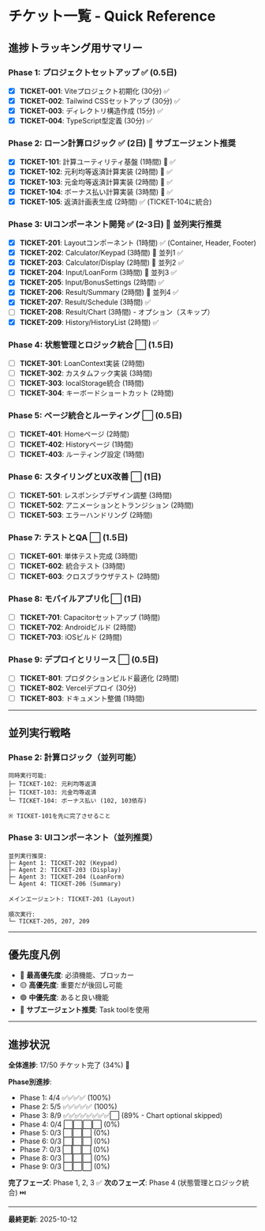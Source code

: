 # チケット一覧 - Quick Reference

## 進捗トラッキング用サマリー

### Phase 1: プロジェクトセットアップ ✅ (0.5日)
- [x] **TICKET-001**: Viteプロジェクト初期化 (30分) ✅
- [x] **TICKET-002**: Tailwind CSSセットアップ (30分) ✅
- [x] **TICKET-003**: ディレクトリ構造作成 (15分) ✅
- [x] **TICKET-004**: TypeScript型定義 (30分) ✅

### Phase 2: ローン計算ロジック ✅ (2日) 🤖 サブエージェント推奨
- [x] **TICKET-101**: 計算ユーティリティ基盤 (1時間) 🤖 ✅
- [x] **TICKET-102**: 元利均等返済計算実装 (2時間) 🤖 ✅
- [x] **TICKET-103**: 元金均等返済計算実装 (2時間) 🤖 ✅
- [x] **TICKET-104**: ボーナス払い計算実装 (3時間) 🤖 ✅
- [x] **TICKET-105**: 返済計画表生成 (2時間) ✅ (TICKET-104に統合)

### Phase 3: UIコンポーネント開発 ✅ (2-3日) 🤖 並列実行推奨
- [x] **TICKET-201**: Layoutコンポーネント (1時間) ✅ (Container, Header, Footer)
- [x] **TICKET-202**: Calculator/Keypad (3時間) 🤖 並列1 ✅
- [x] **TICKET-203**: Calculator/Display (2時間) 🤖 並列2 ✅
- [x] **TICKET-204**: Input/LoanForm (3時間) 🤖 並列3 ✅
- [x] **TICKET-205**: Input/BonusSettings (2時間) ✅
- [x] **TICKET-206**: Result/Summary (2時間) 🤖 並列4 ✅
- [x] **TICKET-207**: Result/Schedule (3時間) ✅
- [ ] **TICKET-208**: Result/Chart (3時間) - オプション（スキップ）
- [x] **TICKET-209**: History/HistoryList (2時間) ✅

### Phase 4: 状態管理とロジック統合 ⬜ (1.5日)
- [ ] **TICKET-301**: LoanContext実装 (2時間)
- [ ] **TICKET-302**: カスタムフック実装 (3時間)
- [ ] **TICKET-303**: localStorage統合 (1時間)
- [ ] **TICKET-304**: キーボードショートカット (2時間)

### Phase 5: ページ統合とルーティング ⬜ (0.5日)
- [ ] **TICKET-401**: Homeページ (2時間)
- [ ] **TICKET-402**: Historyページ (1時間)
- [ ] **TICKET-403**: ルーティング設定 (1時間)

### Phase 6: スタイリングとUX改善 ⬜ (1日)
- [ ] **TICKET-501**: レスポンシブデザイン調整 (3時間)
- [ ] **TICKET-502**: アニメーションとトランジション (2時間)
- [ ] **TICKET-503**: エラーハンドリング (2時間)

### Phase 7: テストとQA ⬜ (1.5日)
- [ ] **TICKET-601**: 単体テスト完成 (3時間)
- [ ] **TICKET-602**: 統合テスト (3時間)
- [ ] **TICKET-603**: クロスブラウザテスト (2時間)

### Phase 8: モバイルアプリ化 ⬜ (1日)
- [ ] **TICKET-701**: Capacitorセットアップ (1時間)
- [ ] **TICKET-702**: Androidビルド (2時間)
- [ ] **TICKET-703**: iOSビルド (2時間)

### Phase 9: デプロイとリリース ⬜ (0.5日)
- [ ] **TICKET-801**: プロダクションビルド最適化 (2時間)
- [ ] **TICKET-802**: Vercelデプロイ (30分)
- [ ] **TICKET-803**: ドキュメント整備 (1時間)

---

## 並列実行戦略

### Phase 2: 計算ロジック（並列可能）
```
同時実行可能:
├─ TICKET-102: 元利均等返済
├─ TICKET-103: 元金均等返済
└─ TICKET-104: ボーナス払い (102, 103依存)

※ TICKET-101を先に完了させること
```

### Phase 3: UIコンポーネント（並列推奨）
```
並列実行推奨:
├─ Agent 1: TICKET-202 (Keypad)
├─ Agent 2: TICKET-203 (Display)
├─ Agent 3: TICKET-204 (LoanForm)
└─ Agent 4: TICKET-206 (Summary)

メインエージェント: TICKET-201 (Layout)

順次実行:
└─ TICKET-205, 207, 209
```

---

## 優先度凡例

- 🔴 **最高優先度**: 必須機能、ブロッカー
- 🟡 **高優先度**: 重要だが後回し可能
- 🟢 **中優先度**: あると良い機能
- 🤖 **サブエージェント推奨**: Task toolを使用

---

## 進捗状況

**全体進捗**: 17/50 チケット完了 (34%) 🎉

**Phase別進捗**:
- Phase 1: 4/4 ✅✅✅✅ (100%)
- Phase 2: 5/5 ✅✅✅✅✅ (100%)
- Phase 3: 8/9 ✅✅✅✅✅✅✅✅⬜ (89% - Chart optional skipped)
- Phase 4: 0/4 ⬜⬜⬜⬜ (0%)
- Phase 5: 0/3 ⬜⬜⬜ (0%)
- Phase 6: 0/3 ⬜⬜⬜ (0%)
- Phase 7: 0/3 ⬜⬜⬜ (0%)
- Phase 8: 0/3 ⬜⬜⬜ (0%)
- Phase 9: 0/3 ⬜⬜⬜ (0%)

**完了フェーズ**: Phase 1, 2, 3 ✅
**次のフェーズ**: Phase 4 (状態管理とロジック統合) ⏭️

---

**最終更新**: 2025-10-12
